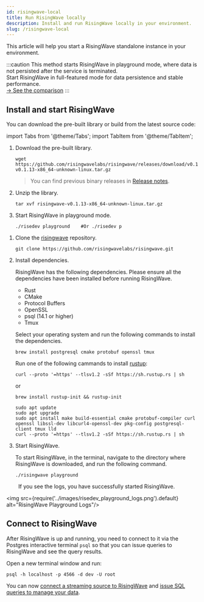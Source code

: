 ```yaml
---
id: risingwave-local
title: Run RisingWave locally
description: Install and run RisingWave locally in your environment.
slug: /risingwave-local
---
```


This article will help you start a RisingWave standalone instance in your environment.

:::caution
This method starts RisingWave in playground mode, where data is not persisted after the service is terminated.<br/>Start RisingWave in full-featured mode for data persistence and stable performance. <br/>[→ See the comparison](/get-started.md/#run-risingwave)
:::

## Install and start RisingWave

You can download the pre-built library or build from the latest source code:

import Tabs from '@theme/Tabs';
import TabItem from '@theme/TabItem';

<Tabs>
<TabItem value="library" label="Pre-built library (Linux)">

1. Download the pre-built library.

    ```shell
    wget https://github.com/risingwavelabs/risingwave/releases/download/v0.1.13/risingwave-v0.1.13-x86_64-unknown-linux.tar.gz
    ```

    > You can find previous binary releases in [Release notes](/release-notes.md).

2. Unzip the library.

    ```shell
    tar xvf risingwave-v0.1.13-x86_64-unknown-linux.tar.gz
    ```

3. Start RisingWave in playground mode.

    ```shell
    ./risedev playground    #Or ./risedev p
    ```

</TabItem>
<TabItem value="source" label="Build from source (Linux & macOS)">

1. Clone the [risingwave](https://github.com/risingwavelabs/risingwave) repository.

    ```shell
    git clone https://github.com/risingwavelabs/risingwave.git
    ```

2. Install dependencies.

    RisingWave has the following dependencies. Please ensure all the dependencies have been installed before running RisingWave.

    * Rust
    * CMake
    * Protocol Buffers
    * OpenSSL
    * psql (14.1 or higher)
    * Tmux

    Select your operating system and run the following commands to install the dependencies.

    <Tabs>
    <TabItem value="macos" label="macOS" default>

    ```shell
    brew install postgresql cmake protobuf openssl tmux
    ```

    Run one of the following cammands to install [rustup](https://rustup.rs):

    ```shell
    curl --proto '=https' --tlsv1.2 -sSf https://sh.rustup.rs | sh
    ```

    or

    ```shell
    brew install rustup-init && rustup-init
    ```

    </TabItem>
    <TabItem value="linux" label="Linux">

    ```shell
    sudo apt update
    sudo apt upgrade
    sudo apt install make build-essential cmake protobuf-compiler curl openssl libssl-dev libcurl4-openssl-dev pkg-config postgresql-client tmux lld
    curl --proto '=https' --tlsv1.2 -sSf https://sh.rustup.rs | sh
    ```

    </TabItem>
    </Tabs>

3. Start RisingWave.

    To start RisingWave, in the terminal, navigate to the directory where RisingWave is downloaded, and run the following command.
  
    ```shell
    ./risingwave playground
    ```


</TabItem>
</Tabs>

&nbsp;&nbsp;&nbsp;&nbsp;&nbsp;&nbsp;&nbsp;&nbsp;If you see the logs, you have successfully started RisingWave.

<img src={require('../images/risedev_playground_logs.png').default} alt="RisingWave Playground Logs"/>

## Connect to RisingWave

After RisingWave is up and running, you need to connect to it via the Postgres interactive terminal `psql` so that you can issue queries to RisingWave and see the query results.

Open a new terminal window and run:

```shell
psql -h localhost -p 4566 -d dev -U root
```
    
You can now [connect a streaming source to RisingWave](/sql/commands/sql-create-source.md) and [issue SQL queries to manage your data](risingwave-sql-101.md).
